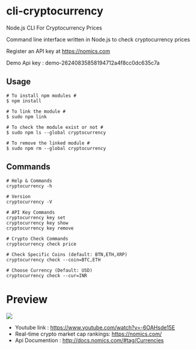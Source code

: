 # cli-cryptocurrency

Node.js CLI For Cryptocurrency Prices

Command line interface written in Node.js to check cryptocurrency prices

Register an API key at https://nomics.com

Demo Api key : demo-26240835858194712a4f8cc0dc635c7a

## Usage

```
# To install npm modules #
$ npm install

# To link the module #
$ sudo npm link

# To check the module exist or not #
$ sudo npm ls --global cryptocurrency

# To remove the linked module #
$ sudo npm rm --global cryptocurrency
```

## Commands

```
# Help & Commands
cryptocurrency -h

# Version
cryptocurrency -V

# API Key Commands
cryptocurrency key set
cryptocurrency key show
cryptocurrency key remove

# Crypto Check Commands
cryptocurrency check price

# Check Specific Coins (default: BTN,ETH,XRP)
cryptocurrency check --coin=BTC,ETH

# Choose Currency (Default: USD)
cryptocurrency check --cur=INR
```

# Preview

![](https://media.giphy.com/media/db4T7hN692xbkMjiYf/giphy.gif)

- Youtube link : https://www.youtube.com/watch?v=-6OAHsde15E
- Real-time crypto market cap rankings: https://nomics.com/
- Api Documention : http://docs.nomics.com/#tag/Currencies
